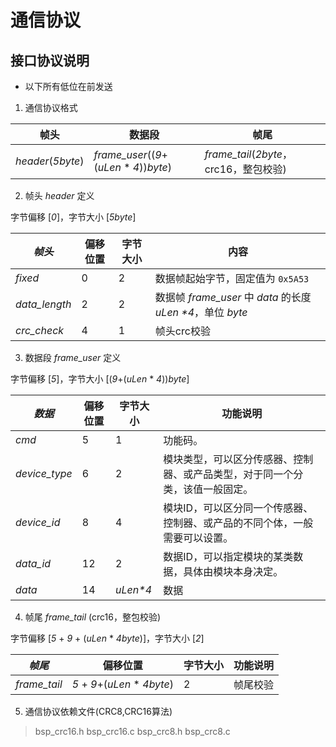 # 通信协议

## 接口协议说明

- 以下所有低位在前发送

1. 通信协议格式

| **帧头**          | **数据段**                                | **帧尾**                               |
| ----------------- | ----------------------------------------- | -------------------------------------- |
| *header*(*5byte*) | *frame_user*((*9*+(*uLen* \* *4*))*byte*) | *frame_tail*(*2byte*，crc16，整包校验) |

2. 帧头 *header* 定义

字节偏移 [*0*]，字节大小 [*5byte*]

| *帧头*        | 偏移位置 | 字节大小 | 内容                                                         |
| ------------- | -------- | -------- | ------------------------------------------------------------ |
| *fixed*       | 0        | 2        | 数据帧起始字节，固定值为 `0x5A53`                            |
| *data_length* | 2        | 2        | 数据帧 *frame_user* 中 *data* 的长度 *uLen \*4*，单位 *byte* |
| *crc_check*   | 4        | 1        | 帧头crc校验                                                  |

3. 数据段 *frame_user* 定义

字节偏移 [*5*]，字节大小 [(*9*+(*uLen* \* *4*))*byte*]

| *数据*        | 偏移位置 | 字节大小  | 功能说明                                                                     |
| ------------- | -------- | --------- | ---------------------------------------------------------------------------- |
| *cmd*         | 5        | 1         | 功能码。                                                                     |
| *device_type* | 6        | 2         | 模块类型，可以区分传感器、控制器、或产品类型，对于同一个分类，该值一般固定。 |
| *device_id*   | 8        | 4         | 模块ID，可以区分同一个传感器、控制器、或产品的不同个体，一般需要可以设置。   |
| *data_id*     | 12       | 2         | 数据ID，可以指定模块的某类数据，具体由模块本身决定。                         |
| *data*        | 14       | *uLen\*4* | 数据                                                                         |

4. 帧尾 *frame_tail* (crc16，整包校验)

字节偏移 [*5* + *9* + (*uLen* * *4byte*)]，字节大小 [*2*]

| *帧尾*       | 偏移位置                     | 字节大小 | 功能说明 |
| ------------ | ---------------------------- | -------- | -------- |
| *frame_tail* | *5* + *9*+(*uLen* * *4byte*) | 2        | 帧尾校验 |

5. 通信协议依赖文件(CRC8,CRC16算法)

> bsp_crc16.h
> bsp_crc16.c
> bsp_crc8.h
> bsp_crc8.c

